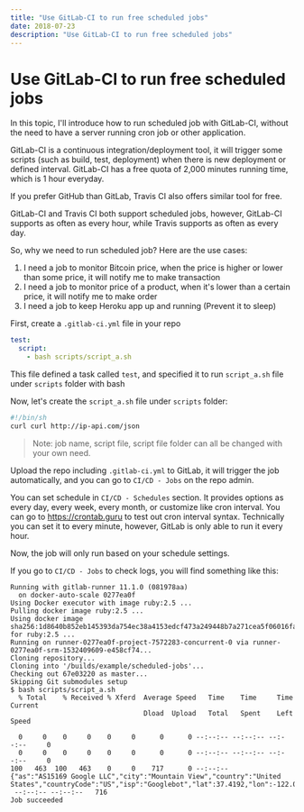 ```yaml
---
title: "Use GitLab-CI to run free scheduled jobs"
date: 2018-07-23
description: "Use GitLab-CI to run free scheduled jobs"
---
```


# Use GitLab-CI to run free scheduled jobs

In this topic, I'll introduce how to run scheduled job with GitLab-CI, without the need to have a server running cron job or other application.

GitLab-CI is a continuous integration/deployment tool, it will trigger some scripts (such as build, test, deployment) when there is new deployment or defined interval. GitLab-CI has a free quota of 2,000 minutes running time, which is 1 hour everyday.

If you prefer GitHub than GitLab, Travis CI also offers similar tool for free.

GitLab-CI and Travis CI both support scheduled jobs, however, GitLab-CI supports as often as every hour, while Travis supports as often as every day.

So, why we need to run scheduled job? Here are the use cases:

1. I need a job to monitor Bitcoin price, when the price is higher or lower than some price, it will notify me to make transaction
1. I need a job to monitor price of a product, when it's lower than a certain price, it will notify me to make order
1. I need a job to keep Heroku app up and running (Prevent it to sleep)

First, create a `.gitlab-ci.yml` file in your repo

```yml
test:
  script:
    - bash scripts/script_a.sh
```

This file defined a task called `test`, and specified it to run `script_a.sh` file under `scripts` folder with bash

Now, let's create the `script_a.sh` file under `scripts` folder:

```sh
#!/bin/sh
curl curl http://ip-api.com/json
```

> Note: job name, script file, script file folder can all be changed with your own need.

Upload the repo including `.gitlab-ci.yml` to GitLab, it will trigger the job automatically, and you can go to `CI/CD - Jobs` on the repo admin.

You can set schedule in `CI/CD - Schedules` section. It provides options as every day, every week, every month, or customize like cron interval. You can go to https://crontab.guru to test out cron interval syntax. Technically you can set it to every minute, however, GitLab is only able to run it every hour.

Now, the job will only run based on your schedule settings.

If you go to `CI/CD - Jobs` to check logs, you will find something like this:

```shell
Running with gitlab-runner 11.1.0 (081978aa)
  on docker-auto-scale 0277ea0f
Using Docker executor with image ruby:2.5 ...
Pulling docker image ruby:2.5 ...
Using docker image sha256:1d8640b852eb145393da754ec38a4153edcf473a249448b7a271cea5f06016fa for ruby:2.5 ...
Running on runner-0277ea0f-project-7572283-concurrent-0 via runner-0277ea0f-srm-1532409609-e458cf74...
Cloning repository...
Cloning into '/builds/example/scheduled-jobs'...
Checking out 67e03220 as master...
Skipping Git submodules setup
$ bash scripts/script_a.sh
  % Total    % Received % Xferd  Average Speed   Time    Time     Time  Current
                                 Dload  Upload   Total   Spent    Left  Speed

  0     0    0     0    0     0      0      0 --:--:-- --:--:-- --:--:--     0
  0     0    0     0    0     0      0      0 --:--:-- --:--:-- --:--:--     0
100   463  100   463    0     0    717      0 --:--:--
{"as":"AS15169 Google LLC","city":"Mountain View","country":"United States","countryCode":"US","isp":"Googlebot","lat":37.4192,"lon":-122.0574,"org":"Googlebot","query":"66.249.64.149","region":"CA","regionName":"California","status":"success","timezone":"America/Los_Angeles","zip":"94043"}
 --:--:-- --:--:--   716
Job succeeded
```